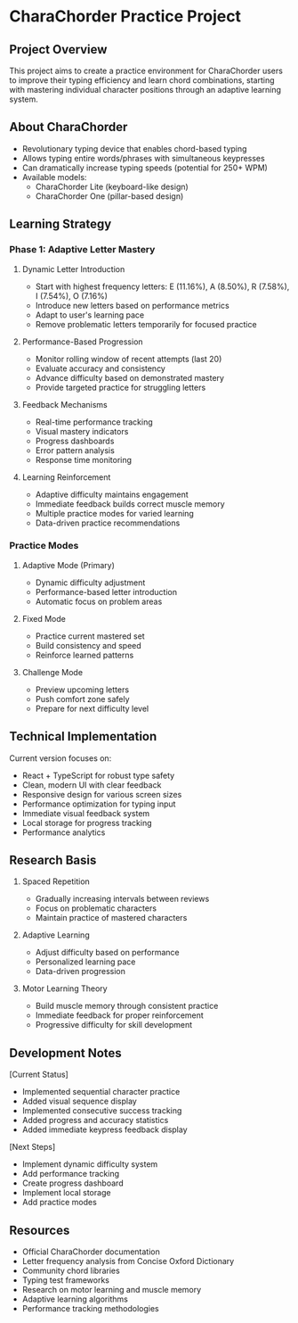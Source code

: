 # CharaChorder Practice Project

## Project Overview
This project aims to create a practice environment for CharaChorder users to improve their typing efficiency and learn chord combinations, starting with mastering individual character positions through an adaptive learning system.

## About CharaChorder
- Revolutionary typing device that enables chord-based typing
- Allows typing entire words/phrases with simultaneous keypresses
- Can dramatically increase typing speeds (potential for 250+ WPM)
- Available models:
  - CharaChorder Lite (keyboard-like design)
  - CharaChorder One (pillar-based design)

## Learning Strategy

### Phase 1: Adaptive Letter Mastery
1. Dynamic Letter Introduction
   - Start with highest frequency letters: E (11.16%), A (8.50%), R (7.58%), I (7.54%), O (7.16%)
   - Introduce new letters based on performance metrics
   - Adapt to user's learning pace
   - Remove problematic letters temporarily for focused practice

2. Performance-Based Progression
   - Monitor rolling window of recent attempts (last 20)
   - Evaluate accuracy and consistency
   - Advance difficulty based on demonstrated mastery
   - Provide targeted practice for struggling letters

3. Feedback Mechanisms
   - Real-time performance tracking
   - Visual mastery indicators
   - Progress dashboards
   - Error pattern analysis
   - Response time monitoring

4. Learning Reinforcement
   - Adaptive difficulty maintains engagement
   - Immediate feedback builds correct muscle memory
   - Multiple practice modes for varied learning
   - Data-driven practice recommendations

### Practice Modes
1. Adaptive Mode (Primary)
   - Dynamic difficulty adjustment
   - Performance-based letter introduction
   - Automatic focus on problem areas

2. Fixed Mode
   - Practice current mastered set
   - Build consistency and speed
   - Reinforce learned patterns

3. Challenge Mode
   - Preview upcoming letters
   - Push comfort zone safely
   - Prepare for next difficulty level

## Technical Implementation
Current version focuses on:
- React + TypeScript for robust type safety
- Clean, modern UI with clear feedback
- Responsive design for various screen sizes
- Performance optimization for typing input
- Immediate visual feedback system
- Local storage for progress tracking
- Performance analytics

## Research Basis
1. Spaced Repetition
   - Gradually increasing intervals between reviews
   - Focus on problematic characters
   - Maintain practice of mastered characters

2. Adaptive Learning
   - Adjust difficulty based on performance
   - Personalized learning pace
   - Data-driven progression

3. Motor Learning Theory
   - Build muscle memory through consistent practice
   - Immediate feedback for proper reinforcement
   - Progressive difficulty for skill development

## Development Notes
[Current Status]
- Implemented sequential character practice
- Added visual sequence display
- Implemented consecutive success tracking
- Added progress and accuracy statistics
- Added immediate keypress feedback display

[Next Steps]
- Implement dynamic difficulty system
- Add performance tracking
- Create progress dashboard
- Implement local storage
- Add practice modes

## Resources
- Official CharaChorder documentation
- Letter frequency analysis from Concise Oxford Dictionary
- Community chord libraries
- Typing test frameworks
- Research on motor learning and muscle memory
- Adaptive learning algorithms
- Performance tracking methodologies
